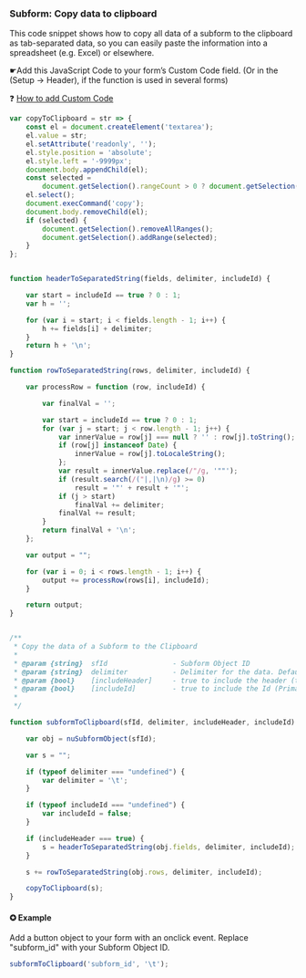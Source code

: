 ### Subform: Copy data to clipboard

This code snippet shows how to copy all data of a subform to the clipboard as tab-separated data, so you can easily paste the information into a spreadsheet (e.g. Excel) or elsewhere. 

☛Add this JavaScript Code to your form’s Custom Code field. (Or in the (Setup -> Header), if the function is used in several forms)

❓ [How to add Custom Code](/codelib/common/form_add_custom_code_javascript.gif)


```javascript
var copyToClipboard = str => {
    const el = document.createElement('textarea');
    el.value = str;
    el.setAttribute('readonly', '');
    el.style.position = 'absolute';
    el.style.left = '-9999px';
    document.body.appendChild(el);
    const selected =
        document.getSelection().rangeCount > 0 ? document.getSelection().getRangeAt(0) : false;
    el.select();
    document.execCommand('copy');
    document.body.removeChild(el);
    if (selected) {
        document.getSelection().removeAllRanges();
        document.getSelection().addRange(selected);
    }
};


function headerToSeparatedString(fields, delimiter, includeId) {

    var start = includeId == true ? 0 : 1;
    var h = '';

    for (var i = start; i < fields.length - 1; i++) {
        h += fields[i] + delimiter;
    }
    return h + '\n';
}

function rowToSeparatedString(rows, delimiter, includeId) {

    var processRow = function (row, includeId) {

        var finalVal = '';

        var start = includeId == true ? 0 : 1;
        for (var j = start; j < row.length - 1; j++) {
            var innerValue = row[j] === null ? '' : row[j].toString();
            if (row[j] instanceof Date) {
                innerValue = row[j].toLocaleString();
            };
            var result = innerValue.replace(/"/g, '""');
            if (result.search(/("|,|\n)/g) >= 0)
                result = '"' + result + '"';
            if (j > start)
                finalVal += delimiter;
            finalVal += result;
        }
        return finalVal + '\n';
    };

    var output = "";

    for (var i = 0; i < rows.length - 1; i++) {
        output += processRow(rows[i], includeId);
    }

    return output;
}


/**
 * Copy the data of a Subform to the Clipboard
 *
 * @param {string}  sfId                - Subform Object ID
 * @param {string}  delimiter       	- Delimiter for the data. Default: \t  (tabulator)
 * @param {bool}    [includeHeader]     - true to include the header (titles)
 * @param {bool}    [includeId]  	    - true to include the Id (Primary Key)
 *
 */

function subformToClipboard(sfId, delimiter, includeHeader, includeId) {

    var obj = nuSubformObject(sfId);

    var s = "";

    if (typeof delimiter === "undefined") {
        var delimiter = '\t';
    }

    if (typeof includeId === "undefined") {
        var includeId = false;
    }

    if (includeHeader === true) {
        s = headerToSeparatedString(obj.fields, delimiter, includeId);
    }

    s += rowToSeparatedString(obj.rows, delimiter, includeId);

    copyToClipboard(s);
}
```

#### ✪ Example

Add a button object to your form with an onclick event. Replace "subform_id" with your Subform Object ID.

```javascript
subformToClipboard('subform_id', '\t');
```
